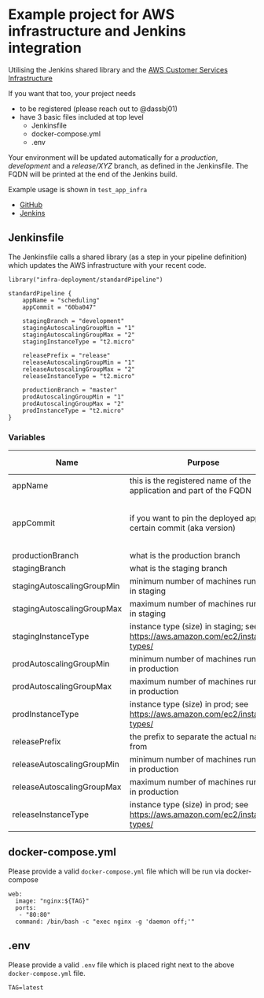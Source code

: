 # Example project for AWS infrastructure and Jenkins integration

Utilising the Jenkins shared library and the [AWS Customer Services Infrastructure](https://github.com/medneo/infrastructure_customerservices)

If you want that too, your project needs

* to be registered (please reach out to @dassbj01)
* have 3 basic files included at top level
  * Jenkinsfile
  * docker-compose.yml
  * .env

Your environment will be updated automatically for a *production*, *development* and a *release/XYZ* branch, as defined in the Jenkinsfile.
The FQDN will be printed at the end of the Jenkins build.

Example usage is shown in `test_app_infra`
- [GitHub](https://github.com/medneo/test_app_infra)
- [Jenkins](https://jenkins.medneo.com/job/medneo-org-folder/job/test_app_infra/)

## Jenkinsfile
The Jenkinsfile calls a shared library (as a step in your pipeline definition) which updates the AWS infrastructure with your recent code.
```
library("infra-deployment/standardPipeline")

standardPipeline {
    appName = "scheduling"
    appCommit = "60ba047"

    stagingBranch = "development"
    stagingAutoscalingGroupMin = "1"
    stagingAutoscalingGroupMax = "2"
    stagingInstanceType = "t2.micro"

    releasePrefix = "release"
    releaseAutoscalingGroupMin = "1"
    releaseAutoscalingGroupMax = "2"
    releaseInstanceType = "t2.micro"

    productionBranch = "master"
    prodAutoscalingGroupMin = "1"
    prodAutoscalingGroupMax = "2"
    prodInstanceType = "t2.micro"
}

```

### Variables
Name                        | Purpose | example value
----                        | ------- | -------------
appName                     | this is the registered name of the application and part of the FQDN | scheduling
appCommit                   | if you want to pin the deployed app to a certain commit (aka version) | either 'latest' or a GitCommit ID (short or long)
productionBranch            | what is the production branch | master
stagingBranch               | what is the staging branch | development
stagingAutoscalingGroupMin  | minimum number of machines running in staging | 1
stagingAutoscalingGroupMax  | maximum number of machines running in staging | 2
stagingInstanceType         | instance type (size) in staging; see https://aws.amazon.com/ec2/instance-types/ | t2.micro
prodAutoscalingGroupMin     | minimum number of machines running in production | 1
prodAutoscalingGroupMax     | maximum number of machines running in production | 2
prodInstanceType            | instance type (size) in prod; see https://aws.amazon.com/ec2/instance-types/ | t2.micro
releasePrefix               | the prefix to separate the actual name from | release
releaseAutoscalingGroupMin  | minimum number of machines running in production | 1
releaseAutoscalingGroupMax  | maximum number of machines running in production | 2
releaseInstanceType         | instance type (size) in prod; see https://aws.amazon.com/ec2/instance-types/ | t2.micro

## docker-compose.yml
Please provide a valid `docker-compose.yml` file which will be run via docker-compose

```
web:
  image: "nginx:${TAG}"
  ports:
   - "80:80"
  command: /bin/bash -c "exec nginx -g 'daemon off;'"
```

## .env
Please provide a valid `.env` file which is placed right next to the above `docker-compose.yml` file.
```
TAG=latest
```
